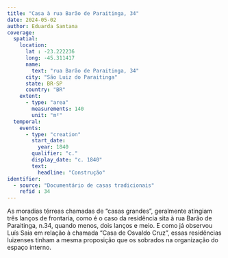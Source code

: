 ```yaml
---
title: "Casa à rua Barão de Paraitinga, 34"
date: 2024-05-02
author: Eduarda Santana
coverage:
  spatial:
    location:
      lat : -23.222236
      long: -45.311417
      name: 
        text: "rua Barão de Paraitinga, 34"
      city: "São Luiz do Paraitinga"
      state: BR-SP
      country: "BR"
    extent:
      - type: "area"
        measurements: 140
        unit: "m²"
  temporal:
    events:
      - type: "creation"
        start_date:
          year: 1840
        qualifier: "c."
        display_date: "c. 1840"
        text:
          headline: "Construção"
identifier:
  - source: "Documentário de casas tradicionais"
    refid : 34
---
```


As moradias térreas chamadas de “casas grandes”, geralmente atingiam três lanços de frontaria, como é o caso da residência sita à rua Barão de Paraitinga, n.34, quando menos, dois lanços e meio. E como já observou Luís Saia em relação à chamada “Casa de Osvaldo Cruz”, essas residências luizenses tinham a mesma proposição que os sobrados na organização do espaço interno.
